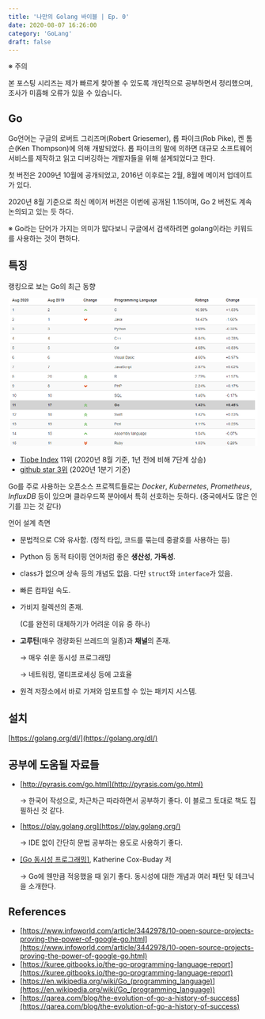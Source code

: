 ```yaml
---
title: '나만의 Golang 바이블 | Ep. 0'
date: 2020-08-07 16:26:00
category: 'GoLang'
draft: false
---
```

※ 주의

본 포스팅 시리즈는 제가 빠르게 찾아볼 수 있도록 개인적으로 공부하면서 정리했으며, 조사가 미흡해 오류가 있을 수 있습니다.

  
## Go

Go언어는 구글의 로버트 그리즈머(Robert Griesemer), 롭 파이크(Rob Pike), 켄 톰슨(Ken Thompson)에 의해 개발되었다. 롭 파이크의 말에 의하면 대규모 소프트웨어 서비스를 제작하고 읽고 디버깅하는 개발자들을 위해 설계되었다고 한다.

첫 버전은 2009년 10월에 공개되었고, 2016년 이후로는 2월, 8월에 메이저 업데이트가 있다.

2020년 8월 기준으로 최신 메이저 버전은 이번에 공개된 1.15이며, Go 2 버전도 계속 논의되고 있는 듯 하다.

※ Go라는 단어가 가지는 의미가 많다보니 구글에서 검색하려면 golang이라는 키워드를 사용하는 것이 편하다.

  
## 특징

랭킹으로 보는 Go의 최근 동향
  
![](../images/20200807-2.png)  

- [Tiobe Index](https://www.tiobe.com/tiobe-index/) 11위 (2020년 8월 기준, 1년 전에 비해 7단계 상승)
- [github star 3위](https://madnight.github.io/githut/#/stars/2020/1) (2020년 1분기 기준)


Go를 주로 사용하는 오픈소스 프로젝트들로는 *Docker*, *Kubernetes*, *Prometheus*, *InfluxDB* 등이 있으며 클라우드쪽 분야에서 특히 선호하는 듯하다. (중국에서도 많은 인기를 끄는 것 같다)

언어 설계 측면

- 문법적으로 C와 유사함. (정적 타입, 코드를 묶는데 중괄호를 사용하는 등)
- Python 등 동적 타이핑 언어처럼 좋은 **생산성**, **가독성**.
- class가 없으며 상속 등의 개념도 없음. 다만 `struct`와 `interface`가 있음.
- 빠른 컴파일 속도.
- 가비지 컬렉션의 존재.

    (C를 완전히 대체하기가 어려운 이유 중 하나)

- **고루틴**(매우 경량화된 쓰레드의 일종)과 **채널**의 존재.

    → 매우 쉬운 동시성 프로그래밍

    → 네트워킹, 멀티프로세싱 등에 고효율

- 원격 저장소에서 바로 가져와 임포트할 수 있는 패키지 시스템.

  
## 설치

[https://golang.org/dl/](https://golang.org/dl/)

  
## 공부에 도움될 자료들

- [http://pyrasis.com/go.html](http://pyrasis.com/go.html)

    → 한국어 작성으로, 차근차근 따라하면서 공부하기 좋다. 이 블로그 토대로 책도 집필하신 것 같다.

- [https://play.golang.org](https://play.golang.org/)

    → IDE 없이 간단히 문법 공부하는 용도로 사용하기 좋다.

- [[Go 동시성 프로그래밍]](http://www.acornpub.co.kr/book/concurrency-in-go), Katherine Cox-Buday 저

    → Go에 웬만큼 적응했을 때 읽기 좋다. 동시성에 대한 개념과 여러 패턴 및 테크닉을 소개한다.

  
## References

- [https://www.infoworld.com/article/3442978/10-open-source-projects-proving-the-power-of-google-go.html](https://www.infoworld.com/article/3442978/10-open-source-projects-proving-the-power-of-google-go.html)
- [https://kuree.gitbooks.io/the-go-programming-language-report](https://kuree.gitbooks.io/the-go-programming-language-report)
- [https://en.wikipedia.org/wiki/Go_(programming_language)](https://en.wikipedia.org/wiki/Go_(programming_language))
- [https://qarea.com/blog/the-evolution-of-go-a-history-of-success](https://qarea.com/blog/the-evolution-of-go-a-history-of-success)